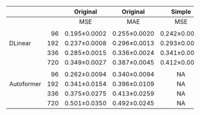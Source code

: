 |            |     |   Original   |   Original   |    Simple    |    Simple    | MPIW_10T_1Y_R | MPIW_10T_1Y_R |
|------------|----:|:------------:|:------------:|:------------:|:------------:|:-------------:|:-------------:|
|            |     |     MSE      |     MAE      |     MSE      |     MAE      |      MSE      |      MAE      |
|            |
|            |  96 | 0.195±0.0002 | 0.255±0.0020 | 0.242±0.0005 | 0.299±0.0012 | 0.252±0.0006  | 0.303±0.0009  |
| DLinear    | 192 | 0.237±0.0008 | 0.296±0.0013 | 0.293±0.0048 | 0.350±0.0082 | 0.306±0.0048  | 0.357±0.0092  |
|            | 336 | 0.285±0.0015 | 0.336±0.0024 | 0.341±0.0013 | 0.387±0.0026 | 0.356±0.0032  | 0.396±0.0032  |
|            | 720 | 0.349±0.0027 | 0.387±0.0045 | 0.412±0.0011 | 0.446±0.0010 | 0.424±0.0021  | 0.445±0.0023  |
|            |
|            |  96 | 0.262±0.0094 | 0.340±0.0094 |      NA      |      NA      | 0.328±0.0107  | 0.389±0.0116  |
| Autoformer | 192 | 0.341±0.0154 | 0.396±0.0109 |      NA      |      NA      | 0.392±0.0110  | 0.428±0.0099  |
|            | 336 | 0.375±0.0275 | 0.413±0.0259 |      NA      |      NA      | 0.461±0.0220  | 0.476±0.0254  |
|            | 720 | 0.501±0.0350 | 0.492±0.0245 |      NA      |      NA      | 0.568±0.0312  | 0.542±0.0222  |

